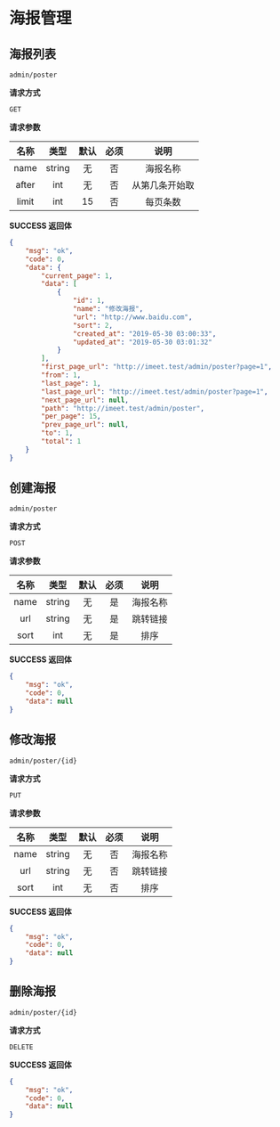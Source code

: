 # 海报管理

## 海报列表

`admin/poster`

**请求方式**

`GET`

**请求参数**

|  名称  |  类型  | 默认 | 必须 |         说明         |
| :----: | :----: | :--: | :--: | :------------------: |
|  name  | string |  无  |  否  |         海报名称         |
|  after |  int   |  无  |  否  |         从第几条开始取    |      
|  limit |  int   |  15  |  否  |         每页条数         |

**SUCCESS 返回体**

```json
{
    "msg": "ok",
    "code": 0,
    "data": {
        "current_page": 1,
        "data": [
            {
                "id": 1,
                "name": "修改海报",
                "url": "http://www.baidu.com",
                "sort": 2,
                "created_at": "2019-05-30 03:00:33",
                "updated_at": "2019-05-30 03:01:32"
            }
        ],
        "first_page_url": "http://imeet.test/admin/poster?page=1",
        "from": 1,
        "last_page": 1,
        "last_page_url": "http://imeet.test/admin/poster?page=1",
        "next_page_url": null,
        "path": "http://imeet.test/admin/poster",
        "per_page": 15,
        "prev_page_url": null,
        "to": 1,
        "total": 1
    }
}
```

## 创建海报

`admin/poster`

**请求方式**

`POST`

**请求参数**

|   名称   |  类型  | 默认 | 必须 |                说明                 |
| :------: | :----: | :--: | :--: | :---------------------------------: |
|   name     | string |  无  |  是  |             海报名称                 |
|   url      | string |  无  |  是  |             跳转链接               |
|   sort     |  int   |  无  |  是  |              排序                  |

**SUCCESS 返回体**

```json
{
    "msg": "ok",
    "code": 0,
    "data": null
}
```

## 修改海报

`admin/poster/{id}`

**请求方式**

`PUT`

**请求参数**

|   名称   |  类型  | 默认 | 必须 |                说明                 |
| :------: | :----: | :--: | :--: | :---------------------------------: |
|   name     | string |  无  |  否  |             海报名称                 |
|   url      | string |  无  |  否  |             跳转链接               |
|   sort     |  int   |  无  |  否  |              排序                  |

**SUCCESS 返回体**

```json
{
    "msg": "ok",
    "code": 0,
    "data": null
}
```

## 删除海报

`admin/poster/{id}`

**请求方式**

`DELETE`


**SUCCESS 返回体**

```json
{
    "msg": "ok",
    "code": 0,
    "data": null
}
```